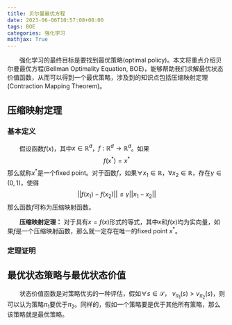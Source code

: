 ```yaml
---
title: 贝尔曼最优方程
date: 2023-06-06T10:57:08+08:00
tags: BOE
categories: 强化学习
mathjax: True
---
```


&emsp;&emsp;强化学习的最终目标是要找到最优策略(optimal policy)。本文将重点介绍贝尔曼最优方程(Bellman Optimality Equation, BOE)，能够帮助我们求解最优状态价值函数，从而可以得到一个最优策略，涉及到的知识点包括压缩映射定理(Contraction Mapping Theorem)。

## 压缩映射定理
### 基本定义
&emsp;&emsp;假设函数$f(x)$，其中$x \in \mathbb{R}^d$，$f:\mathbb{R}^d\rightarrow\mathbb{R}^d$。如果
$$
f(x^*)=x^*
$$
那么就称$x^*$是一个fixed point。对于函数$f$，如果$\forall x_1\in\mathbb{R}$，$\forall x_2\in\mathbb{R}$，存在$\gamma\in(0,1)$，使得
$$
||f(x_1)-f(x_2)||\le \gamma ||x_1-x_2||
$$
那么函数$f$可称为压缩映射函数。

&emsp;&emsp;**压缩映射定理：** 对于具有$x=f(x)$形式的等式，其中$x$和$f(x)$均为实向量，如果$f$是一个压缩映射函数，那么就一定存在唯一的fixed point $x^*$。
  
### 定理证明


## 最优状态策略与最优状态价值
&emsp;&emsp;状态价值函数是对策略优劣的一种评估，假如$\forall s \in \mathcal{S}$， $v_{\pi_1}(s)>v_{\pi_2}(s)$，则可以认为策略$\pi_1$要优于$\pi_2$。同样的，假如一个策略要是优于其他所有策略，那么该策略就是最优策略。